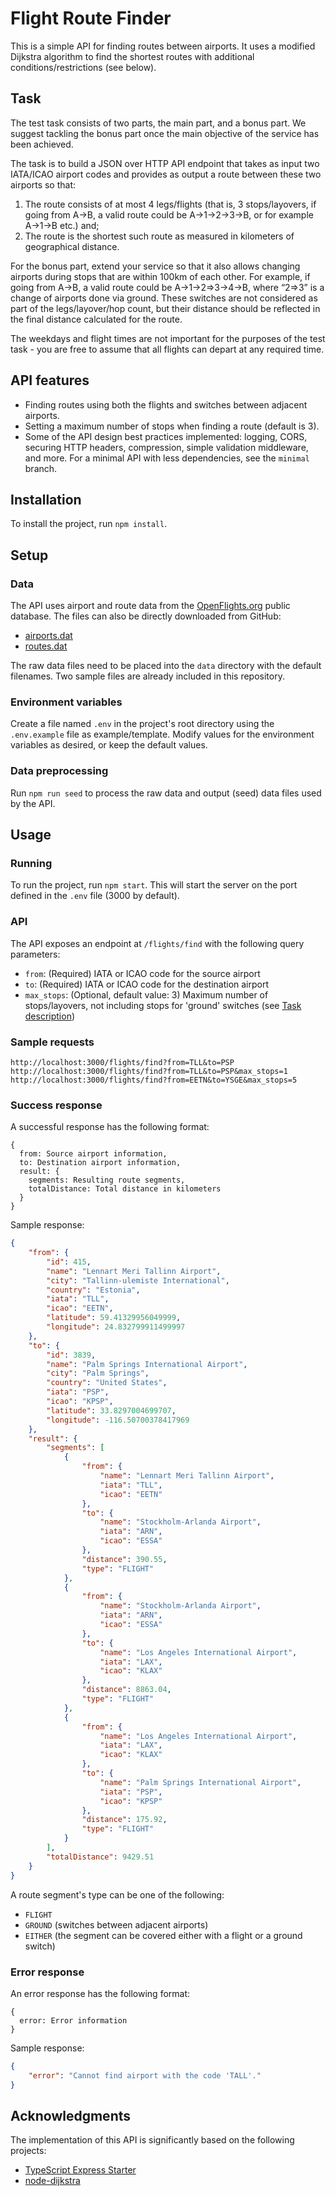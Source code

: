 # Flight Route Finder

This is a simple API for finding routes between airports. It uses a modified Dijkstra algorithm to find the shortest routes with additional conditions/restrictions (see below).


## Task

The test task consists of two parts, the main part, and a bonus part. We suggest tackling the bonus part once the main objective of the service has been achieved.

The task is to build a JSON over HTTP API endpoint that takes as input two IATA/ICAO airport codes and provides as output a route between these two airports so that:

1. The route consists of at most 4 legs/flights (that is, 3 stops/layovers, if going from A->B, a valid route could be A->1->2->3->B, or for example A->1->B etc.) and;
2. The route is the shortest such route as measured in kilometers of geographical distance.

For the bonus part, extend your service so that it also allows changing airports during stops that are within 100km of each other. For example, if going from A->B, a valid route could be A->1->2=>3->4->B, where “2=>3” is a change of airports done via ground. These switches are not considered as part of the legs/layover/hop count, but their distance should be reflected in the final distance calculated for the route.

The weekdays and flight times are not important for the purposes of the test task - you are free to assume that all flights can depart at any required time.


## API features

* Finding routes using both the flights and switches between adjacent airports.
* Setting a maximum number of stops when finding a route (default is 3).
* Some of the API design best practices implemented: logging, CORS, securing HTTP headers, compression, simple validation middleware, and more. For a minimal API with less dependencies, see the `minimal` branch.


## Installation

To install the project, run `npm install`.


## Setup

### Data

The API uses airport and route data from the [OpenFlights.org](https://openflights.org/data.html) public database. The files can also be directly downloaded from GitHub:

* [airports.dat](https://raw.githubusercontent.com/jpatokal/openflights/master/data/airports.dat)
* [routes.dat](https://raw.githubusercontent.com/jpatokal/openflights/master/data/routes.dat)

The raw data files need to be placed into the `data` directory with the default filenames. Two sample files are already included in this repository.

### Environment variables

Create a file named `.env` in the project's root directory using the `.env.example` file as example/template. Modify values for the environment variables as desired, or keep the default values.

### Data preprocessing

Run `npm run seed` to process the raw data and output (seed) data files used by the API.


## Usage

### Running

To run the project, run `npm start`. This will start the server on the port defined in the `.env` file (3000 by default).

### API

The API exposes an endpoint at `/flights/find` with the following query parameters:

* `from`: (Required) IATA or ICAO code for the source airport
* `to`: (Required) IATA or ICAO code for the destination airport
* `max_stops`: (Optional, default value: 3) Maximum number of stops/layovers, not including stops for 'ground' switches (see [Task description](#task))

### Sample requests

```
http://localhost:3000/flights/find?from=TLL&to=PSP
http://localhost:3000/flights/find?from=TLL&to=PSP&max_stops=1
http://localhost:3000/flights/find?from=EETN&to=YSGE&max_stops=5
```

### Success response

A successful response has the following format:

```
{
  from: Source airport information,
  to: Destination airport information,
  result: {
    segments: Resulting route segments,
    totalDistance: Total distance in kilometers
  }
}
```

Sample response:

```json
{
    "from": {
        "id": 415,
        "name": "Lennart Meri Tallinn Airport",
        "city": "Tallinn-ulemiste International",
        "country": "Estonia",
        "iata": "TLL",
        "icao": "EETN",
        "latitude": 59.41329956049999,
        "longitude": 24.832799911499997
    },
    "to": {
        "id": 3839,
        "name": "Palm Springs International Airport",
        "city": "Palm Springs",
        "country": "United States",
        "iata": "PSP",
        "icao": "KPSP",
        "latitude": 33.8297004699707,
        "longitude": -116.50700378417969
    },
    "result": {
        "segments": [
            {
                "from": {
                    "name": "Lennart Meri Tallinn Airport",
                    "iata": "TLL",
                    "icao": "EETN"
                },
                "to": {
                    "name": "Stockholm-Arlanda Airport",
                    "iata": "ARN",
                    "icao": "ESSA"
                },
                "distance": 390.55,
                "type": "FLIGHT"
            },
            {
                "from": {
                    "name": "Stockholm-Arlanda Airport",
                    "iata": "ARN",
                    "icao": "ESSA"
                },
                "to": {
                    "name": "Los Angeles International Airport",
                    "iata": "LAX",
                    "icao": "KLAX"
                },
                "distance": 8863.04,
                "type": "FLIGHT"
            },
            {
                "from": {
                    "name": "Los Angeles International Airport",
                    "iata": "LAX",
                    "icao": "KLAX"
                },
                "to": {
                    "name": "Palm Springs International Airport",
                    "iata": "PSP",
                    "icao": "KPSP"
                },
                "distance": 175.92,
                "type": "FLIGHT"
            }
        ],
        "totalDistance": 9429.51
    }
}
```

A route segment's type can be one of the following:

* `FLIGHT`
* `GROUND` (switches between adjacent airports)
* `EITHER` (the segment can be covered either with a flight or a ground switch)

### Error response

An error response has the following format:

```
{
  error: Error information
}
```

Sample response:

```json
{
    "error": "Cannot find airport with the code 'TALL'."
}
```


## Acknowledgments

The implementation of this API is significantly based on the following projects:

* [TypeScript Express Starter](https://github.com/ljlm0402/typescript-express-starter)
* [node-dijkstra](https://github.com/albertorestifo/node-dijkstra)
